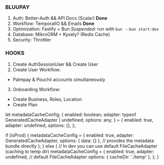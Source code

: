 ### BLUUPAY ###

1. Auth: Better-Auth && API Docs (Scalar) **Done**
2. Workflow: TemporalIO && Emails **Done**
3. Optimization: Fastify + Bun *Suspended*: run with `bun --bun start:dev`
4. Database: MikroORM + Kysely? (Redis Cache)
5. Security: Throttler

### HOOKS ###

1. Create AuthSessionUser && Create User
2. Create User Workflow: 
  - Palmpay & Pouchii accounts simultaneously
3. Onboarding Workflow:
  - Create Business, Roles, Location
  - Create Plan


let metadataCacheConfig: {
  enabled: boolean;
  adapter: typeof GeneratedCacheAdapter | undefined;
  options: any;
} = {
  enabled: true,
  adapter: undefined,
  options: {},
};

if (isProd) {
  metadataCacheConfig = {
    enabled: true,
    adapter: GeneratedCacheAdapter,
    options: { data: {} },  // provides the metadata bundle directly
  };
} else {
  // In dev you can use default FileCacheAdapter (caching to temp dir)
  metadataCacheConfig = {
    enabled: true,
    adapter: undefined,  // default FileCacheAdapter
    options: { cacheDir: './temp' },
  };
}